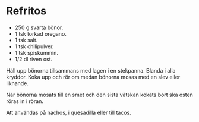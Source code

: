 # Refritos

* 250 g svarta bönor.
* 1 tsk torkad oregano.
* 1 tsk salt.
* 1 tsk chilipulver.
* 1 tsk spiskummin.
* 1/2 dl riven ost.

Häll upp bönorna tillsammans med lagen i en stekpanna. Blanda i alla kryddor. Koka upp och rör om medan bönorna mosas med en slev eller liknande. 

När bönorna mosats till en smet och den sista vätskan kokats bort ska osten röras in i röran.

Att användas på nachos, i quesadilla eller till tacos.
